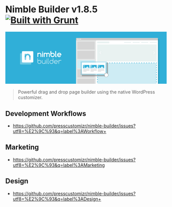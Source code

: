 # Nimble Builder v1.8.5 [![Built with Grunt](https://cdn.gruntjs.com/builtwith.png)](http://gruntjs.com/)
![Nimble Builder](/nimble.jpg)

> Powerful drag and drop page builder using the native WordPress customizer.

## Development Workflows
- https://github.com/presscustomizr/nimble-builder/issues?utf8=%E2%9C%93&q=label%3AWorkflow+

## Marketing
- https://github.com/presscustomizr/nimble-builder/issues?utf8=%E2%9C%93&q=label%3AMarketing

## Design
- https://github.com/presscustomizr/nimble-builder/issues?utf8=%E2%9C%93&q=label%3ADesign+
